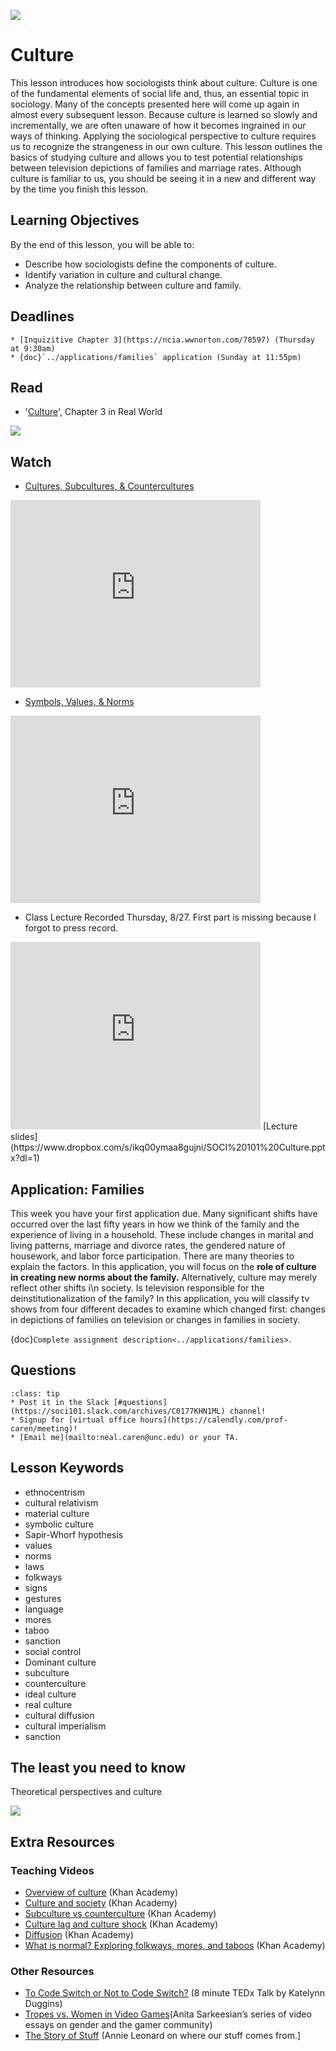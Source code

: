 ![](../images/REALWORLD7_FIG03_CO.jpg)

# Culture

This lesson introduces how sociologists think about culture. Culture is one of the fundamental elements of social life and, thus, an essential topic in sociology. Many of the concepts presented here will come up again in almost every subsequent lesson. Because culture is learned so slowly and incrementally, we are often unaware of how it becomes ingrained in our ways of thinking. Applying the sociological perspective to culture requires us to recognize the strangeness in our own culture. This lesson outlines the basics of studying culture and allows you to test potential relationships between television depictions of families and marriage rates. Although culture is familiar to us, you should be seeing it in a new and different way by the time you finish this lesson.


## Learning Objectives

By the end of this lesson, you will be able to:
* Describe how sociologists define the components of culture.
* Identify variation in culture and cultural change.  
* Analyze the relationship between culture and family.


## Deadlines

```{admonition} Be sure to hand these in before the deadline   
* [Inquizitive Chapter 3](https://ncia.wwnorton.com/78597) (Thursday at 9:30am)
* {doc}`../applications/families` application (Sunday at 11:55pm)

```

## Read
* '[Culture](https://digital.wwnorton.com/87056)', Chapter 3 in Real World    

![](https://cdn.wwnorton.com/dam_booktitles/733/img/cover/9780393419337_300.jpeg)


## Watch
* [Cultures, Subcultures, & Countercultures](https://www.youtube.com/watch?v=RV50AV7-Iwc)








<iframe
    width="400"
    height="300"
    src="https://www.youtube.com/embed/RV50AV7-Iwc"
    frameborder="0"
    allowfullscreen
></iframe>




* [Symbols, Values, & Norms](https://www.youtube.com/watch?v=kGrVhM_Gi8k)





<iframe
    width="400"
    height="300"
    src="https://www.youtube.com/embed/kGrVhM_Gi8k"
    frameborder="0"
    allowfullscreen
></iframe>



* Class Lecture
Recorded Thursday, 8/27. First part is missing because I forgot to press record.
<iframe
    width="400"
    height="300"
    src="https://media.unc.edu/w/CxMCAA/"
    frameborder="0"
    allowfullscreen></iframe>
[Lecture slides](https://www.dropbox.com/s/ikq00ymaa8gujni/SOCI%20101%20Culture.pptx?dl=1)



## Application: Families

This week you have your first application due. Many significant shifts have occurred over the last fifty years in how we think of the family and the experience of living in a household. These include changes in marital and living patterns, marriage and divorce rates, the gendered nature of housework, and labor force participation. There are many theories to explain the factors. In this application, you will focus on the **role of culture in creating new norms about the family.** Alternatively, culture may merely reflect other shifts i\n society. Is television responsible for the deinstitutionalization of the family? In this application, you will classify tv shows from four different decades to examine which changed first: changes in depictions of families on television or changes in families in society.

{doc}`Complete assignment description<../applications/families>`.

## Questions

```{admonition} If you have any questions at all about what you are supposed to do on this assignment, please remember I am here to help. Reach out any time so I can support your success.
:class: tip
* Post it in the Slack [#questions](https://soci101.slack.com/archives/C0177KHN1ML) channel!
* Signup for [virtual office hours](https://calendly.com/prof-caren/meeting)!
* [Email me](mailto:neal.caren@unc.edu) or your TA.
```


## Lesson Keywords

- ethnocentrism        
- cultural relativism   
- material culture     
- symbolic culture       
- Sapir-Whorf hypothesis
- values                 
- norms                
- laws                  
- folkways
- signs
- gestures
- language
- mores
- taboo
- sanction
- social control
- Dominant culture
- subculture
- counterculture
- ideal culture
- real culture
- cultural diffusion
- cultural imperialism
- sanction

## The least you need to know
Theoretical perspectives and culture

![](../images/REALWORLD7_TABLE03.01.jpg)

## Extra Resources
### Teaching Videos
* [Overview of culture](https://youtu.be/Vo6W4kDv0cA) (Khan Academy)
* [Culture and society](https://youtu.be/QQsBM1dZLO4) (Khan Academy)
* [Subculture vs counterculture](https://youtu.be/4qoE3OVy4Vo) (Khan Academy)
* [Culture lag and culture shock](https://youtu.be/rm4pzNYDHAI) (Khan Academy)
* [Diffusion](https://youtu.be/W3_A_A0XBiY) (Khan Academy)
* [What is normal? Exploring folkways, mores, and taboos](https://youtu.be/tOEz6RC0aVo) (Khan Academy)
### Other Resources
* [To Code Switch or Not to Code Switch?](https://www.youtube.com/watch?v=sncGGjaYJ5I) (8 minute TEDx Talk by Katelynn Duggins)
* [Tropes vs. Women in Video Games](https://feministfrequency.com/tag/tropes-vs-women-in-video-games/)(Anita Sarkeesian’s series of video essays on gender and the gamer community)
* [The Story of Stuff](http://storyofstuff.org/movies/story-of-stuff/) (Annie Leonard on where our stuff comes from.]
